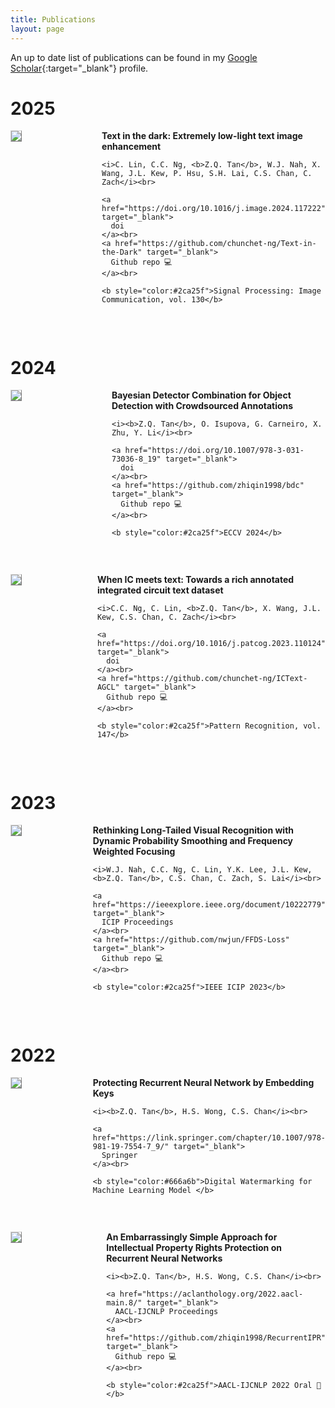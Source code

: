 ```yaml
---
title: Publications
layout: page
---
```


An up to date list of publications can be found in my [Google Scholar](https://scholar.google.com/citations?user=YEwTuToAAAAJ){:target="_blank"} profile.


# 2025
<div style="display:flex;">

  <div style="flex:1; padding-right:5%">
    <img src="{{ site.url }}/imgs/paper-icons/2025-text_in_dark.jpg" style="align:left; border: 1px solid #d3d3d3; border-style: outset;">
  </div>

  <div style="flex:2.5;">
    <b style="font-size: 100%;">Text in the dark: Extremely low-light text image enhancement</b><br>

    <i>C. Lin, C.C. Ng, <b>Z.Q. Tan</b>, W.J. Nah, X. Wang, J.L. Kew, P. Hsu, S.H. Lai, C.S. Chan, C. Zach</i><br>

    <a href="https://doi.org/10.1016/j.image.2024.117222" target="_blank">
      doi
    </a><br>
    <a href="https://github.com/chunchet-ng/Text-in-the-Dark" target="_blank">
      Github repo 💻
    </a><br>

    <b style="color:#2ca25f">Signal Processing: Image Communication, vol. 130</b>
  </div>
</div>

&nbsp;


# 2024
<div style="display:flex;">

  <div style="flex:1; padding-right:5%">
    <img src="{{ site.url }}/imgs/paper-icons/2024-bdc.png" style="align:left; border: 1px solid #d3d3d3; border-style: outset;">
  </div>

  <div style="flex:2.5;">
    <b style="font-size: 100%;">Bayesian Detector Combination for Object Detection with Crowdsourced Annotations</b><br>

    <i><b>Z.Q. Tan</b>, O. Isupova, G. Carneiro, X. Zhu, Y. Li</i><br>

    <a href="https://doi.org/10.1007/978-3-031-73036-8_19" target="_blank">
      doi
    </a><br>
    <a href="https://github.com/zhiqin1998/bdc" target="_blank">
      Github repo 💻
    </a><br>

    <b style="color:#2ca25f">ECCV 2024</b>
  </div>
</div>

&nbsp;

<div style="display:flex;">

  <div style="flex:1; padding-right:5%">
    <img src="{{ site.url }}/imgs/paper-icons/2024-ictext.png" style="align:left; border: 1px solid #d3d3d3; border-style: outset;">
  </div>

  <div style="flex:2.5;">
    <b style="font-size: 100%;">When IC meets text: Towards a rich annotated integrated circuit text dataset</b><br>

    <i>C.C. Ng, C. Lin, <b>Z.Q. Tan</b>, X. Wang, J.L. Kew, C.S. Chan, C. Zach</i><br>

    <a href="https://doi.org/10.1016/j.patcog.2023.110124" target="_blank">
      doi
    </a><br>
    <a href="https://github.com/chunchet-ng/ICText-AGCL" target="_blank">
      Github repo 💻
    </a><br>

    <b style="color:#2ca25f">Pattern Recognition, vol. 147</b>
  </div>
</div>

&nbsp;


# 2023

<div style="display:flex;">

  <div style="flex:1; padding-right:5%">
    <img src="{{ site.url }}/imgs/paper-icons/2023-ffdsloss.png" style="align:left; border: 1px solid #d3d3d3; border-style: outset;">
  </div>

  <div style="flex:2.5;">
    <b style="font-size: 100%;">Rethinking Long-Tailed Visual Recognition with Dynamic Probability Smoothing and Frequency Weighted Focusing</b><br>

    <i>W.J. Nah, C.C. Ng, C. Lin, Y.K. Lee, J.L. Kew, <b>Z.Q. Tan</b>, C.S. Chan, C. Zach, S. Lai</i><br>

    <a href="https://ieeexplore.ieee.org/document/10222779" target="_blank">
      ICIP Proceedings
    </a><br>
    <a href="https://github.com/nwjun/FFDS-Loss" target="_blank">
      Github repo 💻
    </a><br>

    <b style="color:#2ca25f">IEEE ICIP 2023</b>
  </div>
</div>

&nbsp;


# 2022

<div style="display:flex;">

  <div style="flex:1; padding-right:5%">
    <img src="{{ site.url }}/imgs/paper-icons/2022-bookchapter.png" style="align:left; border: 1px solid #d3d3d3; border-style: outset;">
  </div>

  <div style="flex:2.5;">
    <b style="font-size: 100%;">Protecting Recurrent Neural Network by Embedding Keys</b><br>

    <i><b>Z.Q. Tan</b>, H.S. Wong, C.S. Chan</i><br>

    <a href="https://link.springer.com/chapter/10.1007/978-981-19-7554-7_9/" target="_blank">
      Springer
    </a><br>

    <b style="color:#666a6b">Digital Watermarking for Machine Learning Model </b>
  </div>
</div>

&nbsp;

<div style="display:flex;">

  <div style="flex:1; padding-right:5%">
    <img src="{{ site.url }}/imgs/paper-icons/2022-ipr-rnn.png" style="align:left; border: 1px solid #d3d3d3; border-style: outset;">
  </div>

  <div style="flex:2.5;">
    <b style="font-size: 100%;">An Embarrassingly Simple Approach for Intellectual Property Rights Protection on Recurrent Neural Networks</b><br>
    
    <i><b>Z.Q. Tan</b>, H.S. Wong, C.S. Chan</i><br>

    <a href="https://aclanthology.org/2022.aacl-main.8/" target="_blank">
      AACL-IJCNLP Proceedings
    </a><br>
    <a href="https://github.com/zhiqin1998/RecurrentIPR" target="_blank">
      Github repo 💻
    </a><br>

    <b style="color:#2ca25f">AACL-IJCNLP 2022 Oral 🌟</b>
  </div>
</div>

&nbsp;

